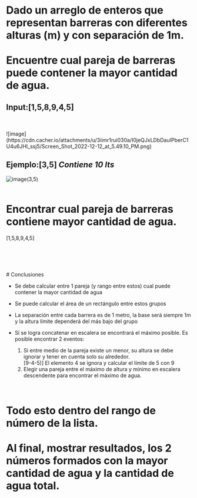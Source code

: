# Dado un arreglo de enteros que representan barreras con diferentes alturas (m) y con separación de 1m. <br><br>Encuentre cual pareja de barreras puede contener la mayor cantidad de agua.

## **Input:**[1,5,8,9,4,5]<br>
<br>
<br>
![image](https://cdn.cacher.io/attachments/u/3iimr1rui030a/I0jeQJxLDbDauIPberC1U4u6JHI_ssj5/Screen_Shot_2022-12-12_at_5.49.10_PM.png)


## **Ejemplo:**[3,5] *Contiene 10 lts*

![image(3,5)](https://cdn.cacher.io/attachments/u/3iimr1rui030a/1oI7KtBMgaYV5K1hVseYkxlj1k2QegMG/Screen_Shot_2022-12-13_at_10.49.02_AM.png)<br>
<br>

# Encontrar cual pareja de barreras contiene mayor cantidad de agua.

[1,5,8,9,4,5]

<br>
<br>
<br>
<br>
# Conclusiones

* Se debe calcular entre 1 pareja (y rango entre estos) cual puede contener la mayor cantidad de agua

* Se puede calcular el área de un rectángulo entre estos grupos

* La separación entre cada barrera es de 1 metro, la base será siempre 1m y la altura límite dependerá del más bajo del grupo

* Si se logra concatenar en escalera se encontrará el máximo posible. Es posible encontrar 2 eventos:
	1. Si entre medio de la pareja existe un menor, su altura se debe ignorar y tener en cuenta solo su alrededor. <br>[9-4-5)] El elemento 4 se ignora y calcular el límite de 5 con 9
	2. Elegir una pareja entre el máximo de altura y mínimo en escalera descendente para encontrar el máximo de agua.
<br>

# Todo esto dentro del rango de número de la lista. <br><br>Al final, mostrar resultados, los 2 números formados con la mayor cantidad de agua y la cantidad de agua total.

<br>
<br>
<br>
<br>


